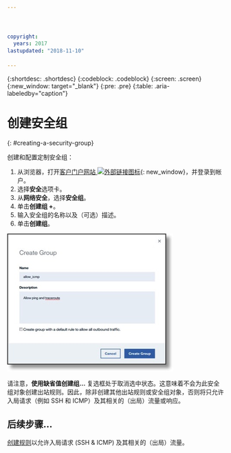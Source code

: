 ```yaml
---



copyright:
  years: 2017
lastupdated: "2018-11-10"

---
```


{:shortdesc: .shortdesc}
{:codeblock: .codeblock}
{:screen: .screen}
{:new_window: target="_blank"}
{:pre: .pre}
{:table: .aria-labeledby="caption"}

# 创建安全组
{: #creating-a-security-group}

创建和配置定制安全组：

1. 从浏览器，打开[客户门户网站 ![外部链接图标](../../icons/launch-glyph.svg "外部链接图标")](https://control.softlayer.com/){: new_window}，并登录到帐户。
2.	选择**安全**选项卡。
3. 从**网络安全**，选择**安全组**。
4.	单击**创建组 +**。
5.	输入安全组的名称以及（可选）描述。
6. 单击**创建组**。

![创建安全组](./images/create_sg.jpg)

请注意，**使用缺省值创建组…** 复选框处于取消选中状态。这意味着不会为此安全组对象创建出站规则。因此，除非创建其他出站规则或安全组对象，否则将只允许入局请求（例如 SSH 和 ICMP）及其相关的（出局）流量或响应。

## 后续步骤...
[创建规则](/docs/infrastructure/security-groups?topic=security-groups-creating-a-new-rule)以允许入局请求 (SSH & ICMP) 及其相关的（出局）流量。  
